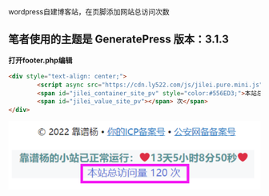 wordpress自建博客站，在页脚添加网站总访问次数

笔者使用的主题是 GeneratePress 版本：3.1.3
----
**打开footer.php编辑**

```html
<div style="text-align: center;">
		<script async src="https://cdn.ly522.com/js/jilei.pure.mini.js"></script> 
		<span id="jilei_container_site_pv" style="color:#556ED3;">本站总访问量 
		<span id="jilei_value_site_pv"></span> 次</span> 
</div>
```

![image-20220727130916454](https://raw.githubusercontent.com/SAH01/wordpress-img/master/imgs/image-20220727130916454.png)